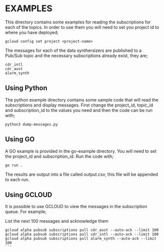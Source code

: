 # EXAMPLES

This directory contains some examples for reading the subscriptions for each of the topics. In order to use them you will need to set you project id to where you have deployed;
```
gcloud config set project <project-name>
```

The messages for each of the data synthersizers are published to a Pub/Sub topic and the necessary subscriptions already exist, they are;
```
cdr_intl
cdr_aust
alarm_synth
```

__Using Python__
--
The python example directory contains some sample code that will read the subscriptions and display messages. First change the project_id, topic_id and subscription_id to the values you need and then the code can be run with;
```
python3 dump-messages.py
```

__Using GO__
--
A GO example is provided in the go-example directory. You will need to set the project_id and subscription_id. Run the code with;
```
go run .
```
The results are output into a file called output.csv, this file will be appended to each run.


__Using GCLOUD__
--

It is possible to use GCLOUD to view the messages in the subscription queue. For example;

List the next 100 messages and acknowledge them
```
gcloud alpha pubsub subscriptions pull cdr_aust --auto-ack --limit 100
gcloud alpha pubsub subscriptions pull cdr_intl --auto-ack --limit 100
gcloud alpha pubsub subscriptions pull alarm_synth --auto-ack --limit 100
``'